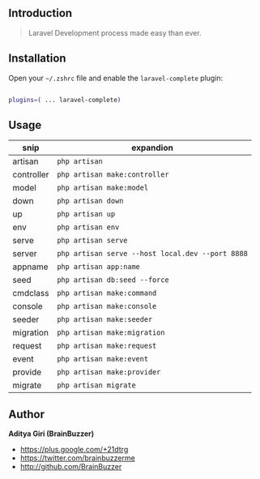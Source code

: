 ## Introduction ##

> Laravel Development process made easy than ever.


## Installation ##

Open your `~/.zshrc` file and enable the `laravel-complete` plugin:

```zsh

plugins=( ... laravel-complete)

```


## Usage ##

| snip          | expandion                                                                |
|---------------|--------------------------------------------------------------------------|
| artisan       | `php artisan`  		           		 				                   |
| controller    | `php artisan make:controller`                                            |
| model         | `php artisan make:model`                                                 |
| down          | `php artisan down`                                                       |
| up            | `php artisan up`                                                         |
| env           | `php artisan env`                                                        |
| serve         | `php artisan serve`                                                      |
| server        | `php artisan serve --host local.dev --port 8888`                         |
| appname       | `php artisan app:name`                                                   |
| seed          | `php artisan db:seed --force`                                            |
| cmdclass      | `php artisan make:command`                                               |
| console       | `php artisan make:console`                                               |
| seeder        | `php artisan make:seeder`                                                |
| migration     | `php artisan make:migration`                                             |
| request       | `php artisan make:request`                                               |
| event         | `php artisan make:event`                                                 |
| provide       | `php artisan make:provider`                                              |
| migrate       | `php artisan migrate`                                                    |

## Author

**Aditya Giri (BrainBuzzer)**
+ <https://plus.google.com/+21dtrg>
+ <https://twitter.com/brainbuzzerme>
+ <http://github.com/BrainBuzzer>
